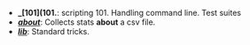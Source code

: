 - **_[101](101.**:
 scripting 101. Handling command line. Test suites
- **_[about](about.md)_**:
  Collects stats **about** a csv file.
- **_[lib](lib.md)_**:
  Standard tricks.


